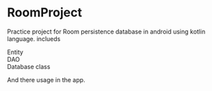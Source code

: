# RoomProject
Practice project for Room persistence database in android using kotlin language.
inclueds

Entity                                                                                                                                     
DAO                                                                                                                                         
Database class                                                                                                                             

And there usage in the app.

